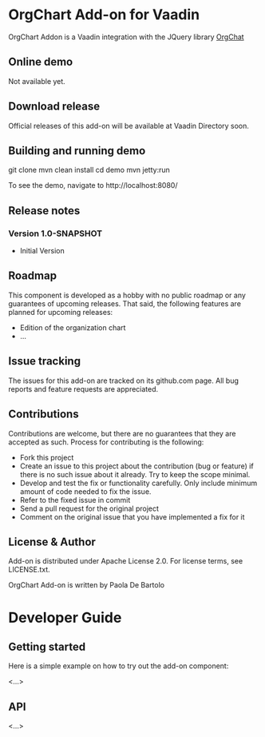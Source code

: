 # OrgChart Add-on for Vaadin

OrgChart Addon is a Vaadin integration with the JQuery library [OrgChat](https://github.com/dabeng/OrgChart)

## Online demo

Not available yet.

## Download release

Official releases of this add-on will be available at Vaadin Directory soon.

## Building and running demo

git clone <url of the MyComponent repository>
mvn clean install
cd demo
mvn jetty:run

To see the demo, navigate to http://localhost:8080/


## Release notes

### Version 1.0-SNAPSHOT
- Initial Version

## Roadmap

This component is developed as a hobby with no public roadmap or any guarantees of upcoming releases. That said, the following features are planned for upcoming releases:
- Edition of the organization chart 
- ...

## Issue tracking

The issues for this add-on are tracked on its github.com page. All bug reports and feature requests are appreciated. 

## Contributions

Contributions are welcome, but there are no guarantees that they are accepted as such. Process for contributing is the following:
- Fork this project
- Create an issue to this project about the contribution (bug or feature) if there is no such issue about it already. Try to keep the scope minimal.
- Develop and test the fix or functionality carefully. Only include minimum amount of code needed to fix the issue.
- Refer to the fixed issue in commit
- Send a pull request for the original project
- Comment on the original issue that you have implemented a fix for it

## License & Author

Add-on is distributed under Apache License 2.0. For license terms, see LICENSE.txt.

OrgChart Add-on is written by Paola De Bartolo

# Developer Guide

## Getting started

Here is a simple example on how to try out the add-on component:

<...>

## API

<...>
